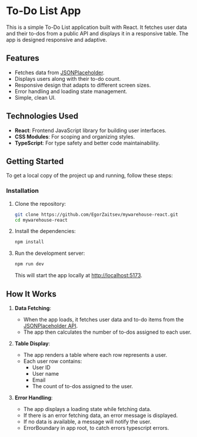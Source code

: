 # To-Do List App

This is a simple To-Do List application built with React. It fetches user data and their to-dos from a public API and
displays it in a responsive table. The app is designed responsive and adaptive.

## Features

- Fetches data from [JSONPlaceholder](https://jsonplaceholder.typicode.com/).
- Displays users along with their to-do count.
- Responsive design that adapts to different screen sizes.
- Error handling and loading state management.
- Simple, clean UI.

## Technologies Used

- **React**: Frontend JavaScript library for building user interfaces.
- **CSS Modules**: For scoping and organizing styles.
- **TypeScript**: For type safety and better code maintainability.

## Getting Started

To get a local copy of the project up and running, follow these steps:

### Installation

1. Clone the repository:

   ```bash
   git clone https://github.com/EgorZaitsev/mywarehouse-react.git
   cd mywarehouse-react
   ```

2. Install the dependencies:

   ```bash
   npm install
   ```

3. Run the development server:

   ```bash
   npm run dev
   ```

   This will start the app locally at [http://localhost:5173](http://localhost:5173).

## How It Works

1. **Data Fetching**:
    - When the app loads, it fetches user data and to-do items from
      the [JSONPlaceholder API](https://jsonplaceholder.typicode.com/).
    - The app then calculates the number of to-dos assigned to each user.

2. **Table Display**:
    - The app renders a table where each row represents a user.
    - Each user row contains:
        - User ID
        - User name
        - Email
        - The count of to-dos assigned to the user.

3. **Error Handling**:
    - The app displays a loading state while fetching data.
    - If there is an error fetching data, an error message is displayed.
    - If no data is available, a message will notify the user.
    - ErrorBoundary in app root, to catch errors typescript errors.

